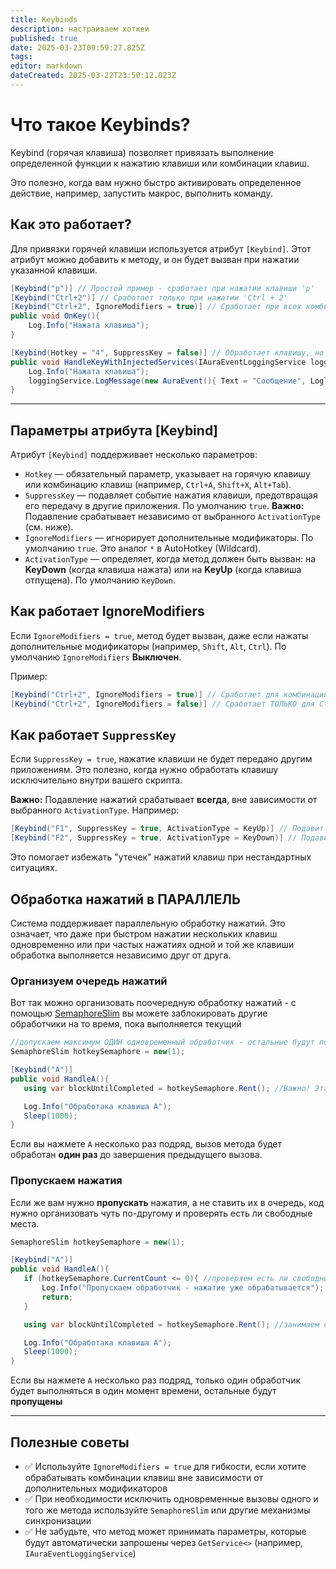 ```yaml
---
title: Keybinds
description: настраиваем хоткеи
published: true
date: 2025-03-23T09:59:27.825Z
tags: 
editor: markdown
dateCreated: 2025-03-22T23:50:12.023Z
---
```


# Что такое Keybinds?

Keybind (горячая клавиша) позволяет привязать выполнение определенной функции к нажатию клавиши или комбинации клавиш.

Это полезно, когда вам нужно быстро активировать определенное действие, например, запустить макрос, выполнить команду.

## Как это работает?

Для привязки горячей клавиши используется атрибут `[Keybind]`. Этот атрибут можно добавить к методу, и он будет вызван при нажатии указанной клавиши.

```csharp
[Keybind("p")] // Простой пример - сработает при нажатии клавиши 'p'
[Keybind("Ctrl+2")] // Сработает только при нажатии 'Ctrl + 2'
[Keybind("Ctrl+2", IgnoreModifiers = true)] // Сработает при всех комбинациях, содержащих 'Ctrl + 2' (например, 'Ctrl + Alt + 2')
public void OnKey(){
    Log.Info("Нажата клавиша");
}

[Keybind(Hotkey = "4", SuppressKey = false)] // Обработает клавишу, но она пройдет дальше в другие приложения
public void HandleKeyWithInjectedServices(IAuraEventLoggingService loggingService){
    Log.Info("Нажата клавиша");
    loggingService.LogMessage(new AuraEvent(){ Text = "Сообщение", Loglevel = FluentLogLevel.Info });
}
```

---

## Параметры атрибута [Keybind]

Атрибут `[Keybind]` поддерживает несколько параметров:

- `Hotkey` — обязательный параметр, указывает на горячую клавишу или комбинацию клавиш (например, `Ctrl+A`, `Shift+X`, `Alt+Tab`).
- `SuppressKey` — подавляет событие нажатия клавиши, предотвращая его передачу в другие приложения. По умолчанию `true`. **Важно:** Подавление срабатывает независимо от выбранного `ActivationType` (см. ниже).
- `IgnoreModifiers` — игнорирует дополнительные модификаторы. По умолчанию `true`. Это аналог `*` в AutoHotkey (Wildcard).
- `ActivationType` — определяет, когда метод должен быть вызван: на **KeyDown** (когда клавиша нажата) или на **KeyUp** (когда клавиша отпущена). По умолчанию `KeyDown`.

## Как работает IgnoreModifiers

Если `IgnoreModifiers = true`, метод будет вызван, даже если нажаты дополнительные модификаторы (например, `Shift`, `Alt`, `Ctrl`).
По умолчанию `IgnoreModifiers` **Выключен**.

Пример:

```csharp
[Keybind("Ctrl+2", IgnoreModifiers = true)] // Сработает для комбинаций: Ctrl+2, Ctrl+Alt+2, Ctrl+Shift+2
[Keybind("Ctrl+2", IgnoreModifiers = false)] // Сработает ТОЛЬКО для Ctrl+2
```

## Как работает `SuppressKey`

Если `SuppressKey = true`, нажатие клавиши не будет передано другим приложениям. Это полезно, когда нужно обработать клавишу исключительно внутри вашего скрипта.

**Важно:** Подавление нажатий срабатывает **всегда**, вне зависимости от выбранного `ActivationType`. Например:

```csharp
[Keybind("F1", SuppressKey = true, ActivationType = KeyUp)] // Подавит нажатие F1 и вызовет метод на отпускание клавиши
[Keybind("F2", SuppressKey = true, ActivationType = KeyDown)] // Подавит нажатие F2 и вызовет метод на нажатие клавиши
```

Это помогает избежать "утечек" нажатий клавиш при нестандартных ситуациях.

## Обработка нажатий в ПАРАЛЛЕЛЬ
Система поддерживает параллельную обработку нажатий. Это означает, что даже при быстром нажатии нескольких клавиш одновременно или при частых нажатиях одной и той же клавиши обработка выполняется независимо друг от друга.

### Организуем очередь нажатий
Вот так можно организовать поочередную обработку нажатий - с помощью [SemaphoreSlim](https://learn.microsoft.com/en-us/dotnet/api/system.threading.semaphoreslim?view=net-9.0) вы можете заблокировать другие обработчики на то время, пока выполняется текущий

```csharp
//допускаем максимум ОДИН одновременный обработчик - остальные будут поставлены в очередь
SemaphoreSlim hotkeySemaphore = new(1);

[Keybind("A")]
public void HandleA(){
   using var blockUntilCompleted = hotkeySemaphore.Rent(); //Важно! Эта строка должна быть во всех обработчиках, которые нужно блокировать

   Log.Info("Обработака клавиша A");
   Sleep(1000);    
}
```
Если вы нажмете `A` несколько раз подряд, вызов метода будет обработан **один раз** до завершения предыдущего вызова.

### Пропускаем нажатия
Если же вам нужно **пропускать** нажатия, а не ставить их в очередь, код нужно организовать чуть по-другому и проверять есть ли свободные места.

```csharp
SemaphoreSlim hotkeySemaphore = new(1);

[Keybind("A")]
public void HandleA(){
   if (hotkeySemaphore.CurrentCount <= 0){ //проверяем есть ли свободные места
       Log.Info("Пропускаем обработчик - нажатие уже обрабатывается");
       return;
   } 

   using var blockUntilCompleted = hotkeySemaphore.Rent(); //занимаем свободный слот

   Log.Info("Обработака клавиша A");
   Sleep(1000);    
}
```
Если вы нажмете `A` несколько раз подряд, только один обработчик будет выполняться в один момент времени, остальные будут **пропущены**

---

## Полезные советы

- ✅ Используйте `IgnoreModifiers = true` для гибкости, если хотите обрабатывать комбинации клавиш вне зависимости от дополнительных модификаторов
- ✅ При необходимости исключить одновременные вызовы одного и того же метода используйте `SemaphoreSlim` или другие механизмы синхронизации
- ✅ Не забудьте, что метод может принимать параметры, которые будут автоматически запрошены через `GetService<>` (например, `IAuraEventLoggingService`)

